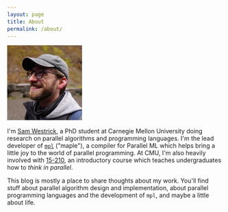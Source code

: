 ```yaml
---
layout: page
title: About
permalink: /about/
---
```


<img class="imagecircle" src="/assets/headshot-2.jpg" width="175" height="175" />

I'm [Sam Westrick](http://samwestrick.com), a PhD student at Carnegie Mellon
University doing research on parallel algorithms and programming languages.
I'm the lead developer of [`mpl`](https://github.com/mpllang/mpl) ("maple"),
a compiler for Parallel ML which helps bring a little joy to the world of
parallel programming. At CMU, I'm also heavily involved with
[15-210](http://www.cs.cmu.edu/~15210/),
an introductory course which teaches undergraduates how
to *think in parallel*.

This blog is mostly a place to share thoughts about my work. You'll find
stuff about parallel algorithm design and implementation, about
parallel programming languages and the development of `mpl`, and maybe
a little about life.
